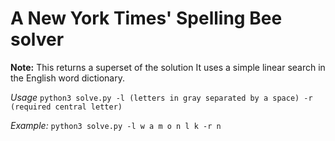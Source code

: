 # A New York Times' Spelling Bee solver

**Note:** This returns a superset of the solution
It uses a simple linear search in the English word dictionary.

*Usage*
`python3 solve.py -l (letters in gray separated by a space) -r (required central letter)`

*Example:*
`python3 solve.py -l w a m o n l k -r n`

